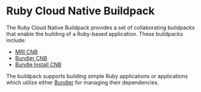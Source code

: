 # Ruby Cloud Native Buildpack

The Ruby Cloud Native Buildpack provides a set of collaborating buildpacks that
enable the building of a Ruby-based application. These buildpacks include:
- [MRI CNB](https://github.com/paketo-community/mri)
- [Bundler CNB](https://github.com/paketo-community/bundler)
- [Bundle Install CNB](https://github.com/paketo-community/bundler-install)

The buildpack supports building simple Ruby applications or applications which
utilize either [Bundler](https://bundler.io/) for managing their dependencies.
